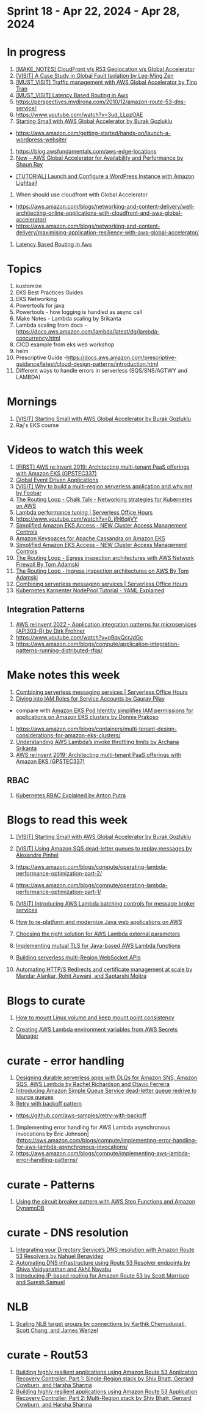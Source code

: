 <h1>Sprint 18 - Apr 22, 2024 - Apr 28, 2024</h1>

# In progress

1. [[MAKE_NOTES] CloudFront v/s R53 Geolocation v/s Global Accelerator](https://letstalkaws.com/thread-59.html)
1. [[VISIT] A Case Study in Global Fault Isolation by Lee-Ming Zen](https://aws.amazon.com/blogs/architecture/a-case-study-in-global-fault-isolation/)
1. [[MUST_VISIT] Traffic management with AWS Global Accelerator by Tino Tran](https://aws.amazon.com/blogs/networking-and-content-delivery/traffic-management-with-aws-global-accelerator/)
4. [[MUST_VISIT] Latency Based Routing in Aws](https://www.bschaatsbergen.com/latency-based-routing-in-aws)
1. https://perspectives.mvdirona.com/2010/12/amazon-route-53-dns-service/
1. https://www.youtube.com/watch?v=3ud_LLpzOAE
1. [Starting Small with AWS Global Accelerator by Burak Gozluklu](https://aws.amazon.com/blogs/networking-and-content-delivery/starting-small-with-aws-global-accelerator/)
- https://aws.amazon.com/getting-started/hands-on/launch-a-wordpress-website/
1. https://blog.awsfundamentals.com/aws-edge-locations
1. [New – AWS Global Accelerator for Availability and Performance by Shaun Ray](https://aws.amazon.com/blogs/aws/new-aws-global-accelerator-for-availability-and-performance/)
- [[TUTORIAL] Launch and Configure a WordPress Instance with Amazon Lightsail](https://aws.amazon.com/getting-started/hands-on/launch-a-wordpress-website/)
1. When should use cloudfront with Global Accelerator
- https://aws.amazon.com/blogs/networking-and-content-delivery/well-architecting-online-applications-with-cloudfront-and-aws-global-accelerator/
- https://aws.amazon.com/blogs/networking-and-content-delivery/maximising-application-resiliency-with-aws-global-accelerator/
1. [Latency Based Routing in Aws](https://www.bschaatsbergen.com/latency-based-routing-in-aws)

# Topics

1. kustomize
1. EKS Best Practices Guides
1. EKS Networking
1. Powertools for java
1. Powertools - how logging is handled as async call
1. Make Notes - Lambda scaling by Srikanta
1. Lambda scaling from docs - https://docs.aws.amazon.com/lambda/latest/dg/lambda-concurrency.html
1. CICD example from eks web workshop
1. helm
1. Prescriptive Guide -https://docs.aws.amazon.com/prescriptive-guidance/latest/cloud-design-patterns/introduction.html
1. Different ways to handle errors in serverless (SQS/SNS/AGTWY and LAMBDA)

# Mornings

1. [[VISIT] Starting Small with AWS Global Accelerator by Burak Gozluklu ](https://aws.amazon.com/blogs/networking-and-content-delivery/starting-small-with-aws-global-accelerator/)
2. Raj's EKS course


# Videos to watch this week

1. [[FIRST] AWS re:Invent 2019: Architecting multi-tenant PaaS offerings with Amazon EKS (GPSTEC337)](https://www.youtube.com/watch?v=P29eL_51iYU)
1. [Global Event Driven Applications](https://blog.marcia.dev/global-event-driven-applications)
1. [[VISIT] Why to build a multi-region serverless application and why not by Foobar](https://www.youtube.com/watch?v=vRjRaz-GJGk&list=PLGyRwGktEFqfA-OKpfGsTkulMGA1JXFLZ)
1. [The Routing Loop - Chalk Talk - Networking strategies for Kubernetes on AWS](https://www.twitch.tv/videos/2057125802?collection=HBANRY7lIxagXQ)
1. [Lambda performance tuning | Serverless Office Hours](https://www.twitch.tv/videos/2068582604)
1. https://www.youtube.com/watch?v=0_jfH6qijVY
1. [Simplified Amazon EKS Access - NEW Cluster Access Management Controls](https://www.twitch.tv/videos/2070607973)
1. [Amazon Keyspaces for Apache Cassandra on Amazon EKS](https://www.twitch.tv/videos/2090704504)
1. [Simplified Amazon EKS Access - NEW Cluster Access Management Controls](https://www.twitch.tv/videos/2070607973)
1. [The Routing Loop - Egress inspection architectures with AWS Network Firewall By Tom Adamski](https://www.twitch.tv/videos/2110684692)
1. [The Routing Loop - Ingress inspection architectures on AWS By Tom Adamski](https://www.twitch.tv/videos/2123172832)
1. [Combining serverless messaging services | Serverless Office Hours](https://www.twitch.tv/videos/2121449912)
1. [Kubernetes Karpenter NodePool Tutorial - YAML Explained](https://www.youtube.com/watch?v=Ze_vhH4XIVU)

## Integration Patterns

1. [AWS re:Invent 2022 - Application integration patterns for microservices (API303-R) by Dirk Frohner](https://www.youtube.com/watch?v=GoBOivyE7PY)
1. https://www.youtube.com/watch?v=qBqyQcrJdGc
1. https://aws.amazon.com/blogs/compute/application-integration-patterns-running-distributed-rfqs/

# Make notes this week

1. [Combining serverless messaging services | Serverless Office Hours](https://www.twitch.tv/videos/2121449912)
1. [Diving into IAM Roles for Service Accounts by Gaurav Pilay ](https://aws.amazon.com/blogs/containers/diving-into-iam-roles-for-service-accounts/)
- compare with [Amazon EKS Pod Identity simplifies IAM permissions for applications on Amazon EKS clusters by Donnie Prakoso](https://aws.amazon.com/blogs/aws/amazon-eks-pod-identity-simplifies-iam-permissions-for-applications-on-amazon-eks-clusters/)
1. https://aws.amazon.com/blogs/containers/multi-tenant-design-considerations-for-amazon-eks-clusters/
1. [Understanding AWS Lambda’s invoke throttling limits by Archana Srikanta](https://aws.amazon.com/blogs/compute/understanding-aws-lambdas-invoke-throttle-limits/)
1. [AWS re:Invent 2019: Architecting multi-tenant PaaS offerings with Amazon EKS (GPSTEC337)](https://www.youtube.com/watch?v=P29eL_51iYU)

## RBAC

1. [Kubernetes RBAC Explained by Anton Putra](https://www.youtube.com/watch?v=iE9Qb8dHqWI)

# Blogs to read this week

1. [[VISIT] Starting Small with AWS Global Accelerator by Burak Gozluklu ](https://aws.amazon.com/blogs/networking-and-content-delivery/starting-small-with-aws-global-accelerator/)
1. [[VISIT] Using Amazon SQS dead-letter queues to replay messages by Alexandre Pinhel](https://aws.amazon.com/blogs/compute/building-a-difference-checker-with-amazon-s3-and-aws-lambda/)
1. https://aws.amazon.com/blogs/compute/operating-lambda-performance-optimization-part-2/
1. https://aws.amazon.com/blogs/compute/operating-lambda-performance-optimization-part-1/
1. [[VISIT] Introducing AWS Lambda batching controls for message broker services](https://aws.amazon.com/blogs/compute/introducing-aws-lambda-batching-controls-for-message-broker-services/)

1. [How to re-platform and modernize Java web applications on AWS](https://aws.amazon.com/blogs/compute/re-platform-java-web-applications-on-aws/)
1. [Choosing the right solution for AWS Lambda external parameters](https://aws.amazon.com/blogs/compute/choosing-the-right-solution-for-aws-lambda-external-parameters/)
1. [Implementing mutual TLS for Java-based AWS Lambda functions](https://aws.amazon.com/blogs/compute/implementing-mutual-tls-for-java-based-aws-lambda-functions/)
1. [Building serverless multi-Region WebSocket APIs](https://aws.amazon.com/blogs/compute/building-serverless-multi-region-websocket-apis/)
1. [Automating HTTP/S Redirects and certificate management at scale by Mandar Alankar, Rohit Aswani, and Saptarshi Moitra](https://aws.amazon.com/blogs/networking-and-content-delivery/automating-http-s-redirects-and-certificate-management-at-scale/)

# Blogs to curate
1. [How to mount Linux volume and keep mount point consistency](https://aws.amazon.com/blogs/compute/how-to-mount-linux-volume-and-keep-mount-point-consistency/)


1. [Creating AWS Lambda environment variables from AWS Secrets Manager](https://aws.amazon.com/blogs/compute/creating-aws-lambda-environmental-variables-from-aws-secrets-manager/)

# curate - error handling

1. [Designing durable serverless apps with DLQs for Amazon SNS, Amazon SQS, AWS Lambda by Rachel Richardson and Otavio Ferreira](https://aws.amazon.com/blogs/compute/designing-durable-serverless-apps-with-dlqs-for-amazon-sns-amazon-sqs-aws-lambda/)
1. [Introducing Amazon Simple Queue Service dead-letter queue redrive to source queues](https://aws.amazon.com/blogs/compute/introducing-amazon-simple-queue-service-dead-letter-queue-redrive-to-source-queues/)
1. [Retry with backoff pattern](https://docs.aws.amazon.com/prescriptive-guidance/latest/cloud-design-patterns/retry-backoff.html)
- https://github.com/aws-samples/retry-with-backoff
1. [Implementing error handling for AWS Lambda asynchronous invocations by Eric Johnson](https://aws.amazon.com/blogs/compute/implementing-error-handling-for-aws-lambda-asynchronous-invocations/
1. https://aws.amazon.com/blogs/compute/implementing-aws-lambda-error-handling-patterns/

# curate - Patterns

1. [Using the circuit breaker pattern with AWS Step Functions and Amazon DynamoDB](https://aws.amazon.com/blogs/compute/using-the-circuit-breaker-pattern-with-aws-step-functions-and-amazon-dynamodb/)

# curate - DNS resolution

1. [Integrating your Directory Service’s DNS resolution with Amazon Route 53 Resolvers by Nahuel Benavidez](https://aws.amazon.com/blogs/networking-and-content-delivery/integrating-your-directory-services-dns-resolution-with-amazon-route-53-resolvers/)
1. [Automating DNS infrastructure using Route 53 Resolver endpoints by Shiva Vaidyanathan and Akhil Nayabu ](https://aws.amazon.com/blogs/networking-and-content-delivery/automating-dns-infrastructure-using-route-53-resolver-endpoints/)
1. [Introducing IP-based routing for Amazon Route 53 by Scott Morrison and Suresh Samuel ](https://aws.amazon.com/blogs/networking-and-content-delivery/introducing-ip-based-routing-for-amazon-route-53/)

# NLB

1. [Scaling NLB target groups by connections by Karthik Chemudupati, Scott Chang, and James Wenzel](https://aws.amazon.com/blogs/networking-and-content-delivery/scaling-nlb-target-groups-by-connections/)

# curate - Rout53

1. [Building highly resilient applications using Amazon Route 53 Application Recovery Controller, Part 1: Single-Region stack by Shiv Bhatt, Gerrard Cowburn, and Harsha Sharma](https://aws.amazon.com/blogs/networking-and-content-delivery/building-highly-resilient-applications-using-amazon-route-53-application-recovery-controller-part-1-single-region-stack/)
1. [Building highly resilient applications using Amazon Route 53 Application Recovery Controller, Part 2: Multi-Region stack by Shiv Bhatt, Gerrard Cowburn, and Harsha Sharma](https://aws.amazon.com/blogs/networking-and-content-delivery/building-highly-resilient-applications-using-amazon-route-53-application-recovery-controller-part-2-multi-region-stack/)